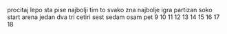 procitaj lepo sta pise
najbolji tim to svako zna najbolje igra partizan
soko start arena
jedan
dva
tri
cetiri
sest
sedam
osam
pet
9
10
11
12
13
14
15
16
17
18

